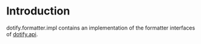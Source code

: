 # Introduction #
dotify.formatter.impl contains an implementation of the formatter interfaces of [dotify.api](https://github.com/joeha480/dotify/tree/master/dotify.api).